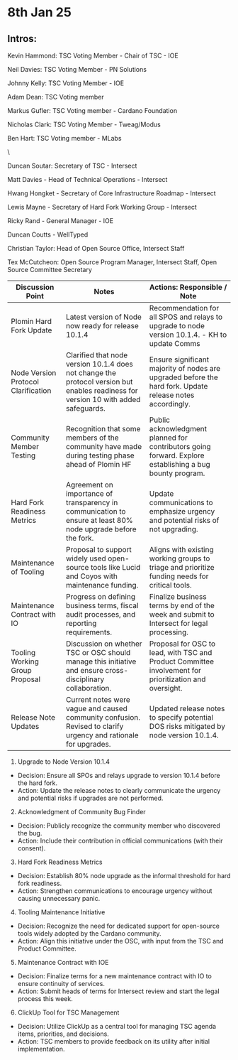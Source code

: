 # 8th Jan 25

## Intros:

Kevin Hammond: TSC Voting Member - Chair of TSC - IOE

Neil Davies: TSC Voting Member - PN Solutions

Johnny Kelly: TSC Voting Member - IOE

Adam Dean: TSC Voting member &#x20;

Markus Gufler: TSC Voting member - Cardano Foundation

Nicholas Clark: TSC Voting Member - Tweag/Modus

Ben Hart: TSC Voting member - MLabs

\


Duncan Soutar: Secretary of TSC - Intersect

Matt Davies - Head of Technical Operations - Intersect

Hwang Hongket - Secretary of Core Infrastructure Roadmap - Intersect&#x20;

Lewis Mayne - Secretary of Hard Fork Working Group - Intersect

Ricky Rand - General Manager - IOE&#x20;

Duncan Coutts - WellTyped

Christian Taylor: Head of Open Source Office, Intersect Staff

Tex McCutcheon: Open Source Program Manager, Intersect Staff, Open Source Committee Secretary



| Discussion Point                    | Notes                                                                                                                               | Actions: Responsible / Note                                                                               |
| ----------------------------------- | ----------------------------------------------------------------------------------------------------------------------------------- | --------------------------------------------------------------------------------------------------------- |
| Plomin Hard Fork Update             | Latest version of Node now ready for release 10.1.4                                                                                 | Recommendation for all SPOS and relays to upgrade to node version 10.1.4. - KH to update Comms            |
| Node Version Protocol Clarification | Clarified that node version 10.1.4 does not change the protocol version but enables readiness for version 10 with added safeguards. | Ensure significant majority of nodes are upgraded before the hard fork. Update release notes accordingly. |
| Community Member Testing            | Recognition that some members of the community have made during testing phase ahead of Plomin HF                                    | Public acknowledgment planned for contributors going forward. Explore establishing a bug bounty program.  |
| Hard Fork Readiness Metrics         | Agreement on importance of transparency  in communication to ensure at least 80% node upgrade before the fork.                      | Update communications to emphasize urgency and potential risks of not upgrading.                          |
| Maintenance of Tooling              | Proposal to support widely used open-source tools like Lucid and Coyos with maintenance funding.                                    | Aligns with existing working groups to triage and prioritize funding needs for critical tools.            |
| Maintenance Contract with IO        | Progress on defining business terms, fiscal audit processes, and reporting requirements.                                            | Finalize business terms by end of the week and submit to Intersect for legal processing.                  |
| Tooling Working Group Proposal      | Discussion on whether TSC or OSC should manage this initiative and ensure cross-disciplinary collaboration.                         | Proposal for OSC to lead, with TSC and Product Committee involvement for prioritization and oversight.    |
| Release Note Updates                | Current notes were vague and caused community confusion. Revised to clarify urgency and rationale for upgrades.                     | Updated release notes to specify potential DOS risks mitigated by node version 10.1.4.                    |



1. Upgrade to Node Version 10.1.4

* Decision: Ensure all SPOs and relays upgrade to version 10.1.4 before the hard fork.&#x20;
* Action: Update the release notes to clearly communicate the urgency and potential risks if upgrades are not performed.

2. Acknowledgment of Community Bug Finder

* Decision: Publicly recognize the community member who discovered the bug.
* Action: Include their contribution in official communications (with their consent).

3. Hard Fork Readiness Metrics

* Decision: Establish 80% node upgrade as the informal threshold for hard fork readiness.
* Action: Strengthen communications to encourage urgency without causing unnecessary panic.

4. Tooling Maintenance Initiative

* Decision: Recognize the need for dedicated support for open-source tools widely adopted by the Cardano community.
* Action: Align this initiative under the OSC, with input from the TSC and Product Committee.

5. Maintenance Contract with IOE

* Decision: Finalize terms for a new maintenance contract with IO to ensure continuity of services.
* Action: Submit heads of terms for Intersect review and start the legal process this week.

6. ClickUp Tool for TSC Management

* Decision: Utilize ClickUp as a central tool for managing TSC agenda items, priorities, and decisions.
* Action: TSC members to provide feedback on its utility after initial implementation.

